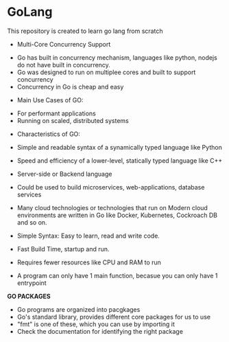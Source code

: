 # GoLang
This repository is created to learn go lang from scratch

* Multi-Core Concurrency Support

- Go has built in concurrency mechanism, languages like python, nodejs do not have built in concurrency.
- Go was designed to run on multiplee cores and built to support concurrency
- Concurrency in Go is cheap and easy

* Main Use Cases of GO:
 
- For performant applications
- Running on scaled, distributed systems

* Characteristics of GO:

- Simple and readable syntax of a synamically typed language like Python
- Speed and efficiency of a lower-level, statically typed language like C++
- Server-side or Backend language
- Could be used to build microservices, web-applications, database services
- Many cloud technologies or technologies that run on Modern cloud environments are written in Go like Docker, Kubernetes, Cockroach DB and so on.
- Simple Syntax: Easy to learn, read and write code.
- Fast Build Time, startup and run.
- Requires fewer resources like CPU and RAM to run


- A program can only have 1 main function, becasue you can only have 1 entrypoint

<h><b>GO PACKAGES</b></h>

- Go programs are organized into pacgkages
- Go's standard library, provides different core packages for us to use
- "fmt" is one of these, which you can use by importing it
- Check the documentation for identifying the right package
